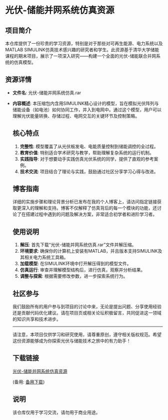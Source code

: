 # 光伏-储能并网系统仿真资源

## 项目简介

本仓库提供了一份珍贵的学习资源，特别是对于那些对可再生能源、电力系统以及MATLAB SIMULINK仿真技术感兴趣的研究者和学生。此资源基于清华大学储能课程的期末项目，展示了一项深入研究——构建一个全面的光伏-储能联合并网系统的仿真模型。

## 资源详情

- **文件名**: 光伏-储能并网系统仿真.rar
- **内容概述**: 本压缩包内含用SIMULINK精心设计的模型，旨在模拟光伏阵列与储能设备（如电池）如何协同工作，并入到电网中。通过这个模型，用户可以理解光伏能量转换、存储过程、电网交互的关键环节及控制策略。

  ## 核心特点

  1. **完整性**: 模型覆盖了从光伏板发电、电能质量控制到储能调控的全过程。
  2. **教育价值**: 特别适合学术研究与教学，帮助理解复杂系统的运行机制。
  3. **实践指导**: 对于想要动手实践仿真光伏系统的同学，提供了直观的参考案例。
  4. **技术交流**: 项目结合了理论与实践，鼓励通过社区分享学习心得与改进。

  ## 博客指南

  详细的实施步骤和理论背景分析已发布在我的个人博客上，请访问指定链接获取更深入的理解和支持。博客不仅解释了仿真背后的每一个模块的功能，还讨论了在搭建过程中遇到的问题及解决方案，非常适合初学者和进阶学习者。

  ## 使用说明

  1. **解压**: 首先下载“光伏-储能并网系统仿真.rar”文件并解压缩。
  2. **环境要求**: 确保你的计算机上安装有MATLAB，并且版本支持SIMULINK及其相关电力系统工具箱。
  3. **加载模型**: 在SIMULINK环境中打开解压得到的模型文件。
  4. **仿真运行**: 审查并理解模型结构后，进行仿真，观察并分析结果。
  5. **调整与探索**: 根据需要修改参数，进一步探索系统行为。

  ## 社区参与

  我们鼓励所有的用户参与到项目的讨论中来，无论是提出问题、分享使用经验还是贡献代码优化建议。请在项目页或相关论坛积极留言，共同促进这一领域的知识共享和技术进步。

  ---

  请注意，本项目仅供学习和研究使用，请尊重原创，遵守相关版权规范。希望这份资源能够成为你探索光伏与储能技术之旅中的有力助手！

  ## 下载链接
  [光伏-储能并网系统仿真资源](https://pan.quark.cn/s/0a98ccae5280) 

  (备用: [备用下载](https://pan.baidu.com/s/1CuolMsNdV5RTA3AY3MIZUw?pwd=1234))

  ## 说明

  该仓库仅用于学习交流，请勿用于商业用途。
